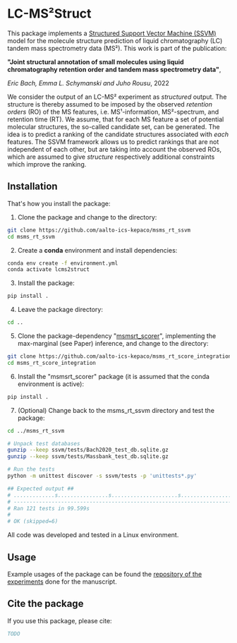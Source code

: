 # LC-MS²Struct

This package implements a [Structured Support Vector Machine (SSVM)](https://en.wikipedia.org/wiki/Structured_support_vector_machine) 
model for the molecule structure prediction of liquid chromatography (LC) tandem mass spectrometry data (MS²). This 
work is part of the publication:

**"Joint structural annotation of small molecules using liquid chromatography retention order and tandem mass spectrometry data"**,

*Eric Bach, Emma L. Schymanski and Juho Rousu*, 2022


We consider the output of an LC-MS² experiment as *structured* output. The structure is thereby assumed to be 
imposed by the observed *retention orders* (RO) of the MS features, i.e. MS¹-information, MS²-spectrum, and 
retention time (RT). We assume, that for each MS feature a set of potential molecular structures, the so-called 
candidate set, can be generated. The idea is to predict a ranking of the candidate structures associated with *each* 
features. The SSVM framework allows us to predict rankings that are not independent of each other, but are taking 
into account the observed ROs, which are assumed to give *structure* respectively additional constraints which 
improve the ranking. 

## Installation

That's how you install the package: 

1) Clone the package and change to the directory:
```bash
git clone https://github.com/aalto-ics-kepaco/msms_rt_ssvm
cd msms_rt_ssvm
```

2) Create a **conda** environment and install dependencies:
```bash
conda env create -f environment.yml
conda activate lcms2struct
```

3) Install the package:
```bash
pip install .
```

4) Leave the package directory:
```bash
cd ..  
```

5) Clone the package-dependency "[msmsrt_scorer](https://github.com/aalto-ics-kepaco/msms_rt_score_integration)", 
   implementing the max-marginal (see Paper) inference, and change to the directory:
```bash
git clone https://github.com/aalto-ics-kepaco/msms_rt_score_integration
cd msms_rt_score_integration
```

6) Install the "msmsrt_scorer" package (it is assumed that the conda environment is active):
```bash
pip install .
```

7) (Optional) Change back to the msms_rt_ssvm directory and test the package:
```bash
cd ../msms_rt_ssvm

# Unpack test databases
gunzip --keep ssvm/tests/Bach2020_test_db.sqlite.gz
gunzip --keep ssvm/tests/Massbank_test_db.sqlite.gz

# Run the tests
python -m unittest discover -s ssvm/tests -p 'unittests*.py'

## Expected output ##
# .............s................s.....................s...................s.....s..................................s......
# ----------------------------------------------------------------------
# Ran 121 tests in 99.599s
# 
# OK (skipped=6)
```

All code was developed and tested in a Linux environment. 

## Usage

Example usages of the package can be found the [repository of the experiments](https://github.com/aalto-ics-kepaco/lcms2struct_experiments)
done for the manuscript.

## Cite the package

If you use this package, please cite:

```bibtex
TODO 
```